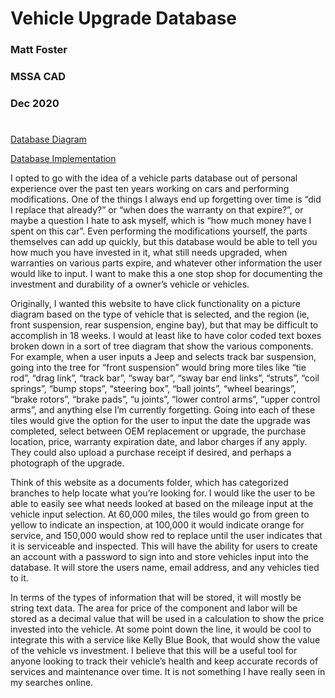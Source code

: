 # Vehicle Upgrade Database


### Matt Foster
### MSSA CAD
### Dec 2020

#

[Database Diagram](UpgradeDatabaseDiagram2.pdf)

[Database Implementation](VehicleUpgradeDatabase.sql)

I opted to go with the idea of a vehicle parts database out of personal experience over the past ten years working on cars and performing modifications.  One of the things I always end up forgetting over time is “did I replace that already?” or “when does the warranty on that expire?”, or maybe a question I hate to ask myself, which is “how much money have I spent on this car”.  Even performing the modifications yourself, the parts themselves can add up quickly, but this database would be able to tell you how much you have invested in it, what still needs upgraded, when warranties on various parts expire, and whatever other information the user would like to input.  I want to make this a one stop shop for documenting the investment and durability of a owner’s vehicle or vehicles.  

Originally, I wanted this website to have click functionality on a picture diagram based on the type of vehicle that is selected, and the region (ie, front suspension, rear suspension, engine bay), but that may be difficult to accomplish in 18 weeks.  I would at least like to have color coded text boxes broken down in a sort of tree diagram that show the various components.  For example, when a user inputs a Jeep and selects track bar suspension, going into the tree for “front suspension” would bring more tiles like “tie rod”, “drag link”, “track bar”, “sway bar”, “sway bar end links”, “struts”, “coil springs”, “bump stops”, “steering box”, “ball joints”, “wheel bearings”, “brake rotors”, “brake pads”, “u joints”, “lower control arms”, “upper control arms”, and anything else I’m currently forgetting.  Going into each of these tiles would give the option for the user to input the date the upgrade was completed, select between OEM replacement or upgrade, the purchase location, price, warranty expiration date, and labor charges if any apply.  They could also upload a purchase receipt if desired, and perhaps a photograph of the upgrade.  

Think of this website as a documents folder, which has categorized branches to help locate what you’re looking for.  I would like the user to be able to easily see what needs looked at based on the mileage input at the vehicle input selection.  At 60,000 miles, the tiles would go from green to yellow to indicate an inspection, at 100,000 it would indicate orange for service, and 150,000 would show red to replace until the user indicates that it is serviceable and inspected. 
This will have the ability for users to create an account with a password to sign into and store vehicles input into the database.  It will store the users name, email address, and any vehicles tied to it.  

In terms of the types of information that will be stored, it will mostly be string text data.  The area for price of the component and labor will be stored as a decimal value that will be used in a calculation to show the price invested into the vehicle.  At some point down the line, it would be cool to integrate this with a service like Kelly Blue Book, that would show the value of the vehicle vs investment.  I believe that this will be a useful tool for anyone looking to track their vehicle’s health and keep accurate records of services and maintenance over time.  It is not something I have really seen in my searches online.  
